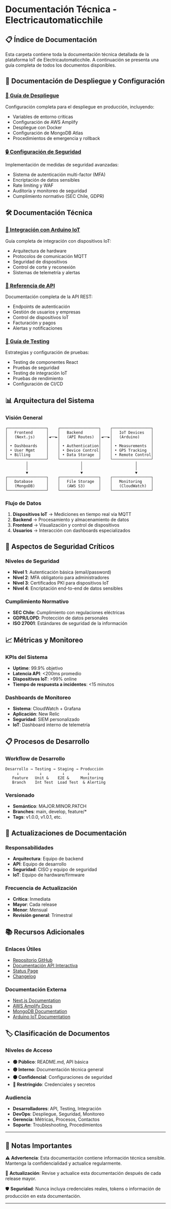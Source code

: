 # Documentación Técnica - Electricautomaticchile

## 📋 Índice de Documentación

Esta carpeta contiene toda la documentación técnica detallada de la plataforma IoT de Electricautomaticchile. A continuación se presenta una guía completa de todos los documentos disponibles.

## 🚀 Documentación de Despliegue y Configuración

### [📄 Guía de Despliegue](./DEPLOYMENT.md)

Configuración completa para el despliegue en producción, incluyendo:

- Variables de entorno críticas
- Configuración de AWS Amplify
- Despliegue con Docker
- Configuración de MongoDB Atlas
- Procedimientos de emergencia y rollback

### [🔒 Configuración de Seguridad](./SECURITY.md)

Implementación de medidas de seguridad avanzadas:

- Sistema de autenticación multi-factor (MFA)
- Encriptación de datos sensibles
- Rate limiting y WAF
- Auditoría y monitoreo de seguridad
- Cumplimiento normativo (SEC Chile, GDPR)

## 🛠️ Documentación Técnica

### [🔌 Integración con Arduino IoT](./ARDUINO_INTEGRATION.md)

Guía completa de integración con dispositivos IoT:

- Arquitectura de hardware
- Protocolos de comunicación MQTT
- Seguridad de dispositivos
- Control de corte y reconexión
- Sistemas de telemetría y alertas

### [📡 Referencia de API](./API_REFERENCE.md)

Documentación completa de la API REST:

- Endpoints de autenticación
- Gestión de usuarios y empresas
- Control de dispositivos IoT
- Facturación y pagos
- Alertas y notificaciones

### [🧪 Guía de Testing](./TESTING.md)

Estrategias y configuración de pruebas:

- Testing de componentes React
- Pruebas de seguridad
- Testing de integración IoT
- Pruebas de rendimiento
- Configuración de CI/CD

## 📊 Arquitectura del Sistema

### Visión General

```
┌─────────────────┐    ┌─────────────────┐    ┌─────────────────┐
│   Frontend      │    │   Backend       │    │   IoT Devices   │
│   (Next.js)     │◄──►│   (API Routes)  │◄──►│   (Arduino)     │
│                 │    │                 │    │                 │
│ • Dashboards    │    │ • Authentication│    │ • Measurements  │
│ • User Mgmt     │    │ • Device Control│    │ • GPS Tracking  │
│ • Billing       │    │ • Data Storage  │    │ • Remote Control│
└─────────────────┘    └─────────────────┘    └─────────────────┘
         │                       │                       │
         │                       │                       │
         ▼                       ▼                       ▼
┌─────────────────┐    ┌─────────────────┐    ┌─────────────────┐
│   Database      │    │   File Storage  │    │   Monitoring    │
│   (MongoDB)     │    │   (AWS S3)      │    │   (CloudWatch)  │
└─────────────────┘    └─────────────────┘    └─────────────────┘
```

### Flujo de Datos

1. **Dispositivos IoT** → Mediciones en tiempo real vía MQTT
2. **Backend** → Procesamiento y almacenamiento de datos
3. **Frontend** → Visualización y control de dispositivos
4. **Usuarios** → Interacción con dashboards especializados

## 🔐 Aspectos de Seguridad Críticos

### Niveles de Seguridad

- **Nivel 1**: Autenticación básica (email/password)
- **Nivel 2**: MFA obligatorio para administradores
- **Nivel 3**: Certificados PKI para dispositivos IoT
- **Nivel 4**: Encriptación end-to-end de datos sensibles

### Cumplimiento Normativo

- **SEC Chile**: Cumplimiento con regulaciones eléctricas
- **GDPR/LOPD**: Protección de datos personales
- **ISO 27001**: Estándares de seguridad de la información



## 📈 Métricas y Monitoreo

### KPIs del Sistema

- **Uptime**: 99.9% objetivo
- **Latencia API**: <200ms promedio
- **Dispositivos IoT**: >99% online
- **Tiempo de respuesta a incidentes**: <15 minutos

### Dashboards de Monitoreo

- **Sistema**: CloudWatch + Grafana
- **Aplicación**: New Relic
- **Seguridad**: SIEM personalizado
- **IoT**: Dashboard interno de telemetría

## 📋 Procesos de Desarrollo

### Workflow de Desarrollo

```
Desarrollo → Testing → Staging → Producción
     ↓         ↓         ↓          ↓
   Feature   Unit &    E2E &     Monitoring
   Branch    Int Test  Load Test  & Alerting
```

### Versionado

- **Semántico**: MAJOR.MINOR.PATCH
- **Branches**: main, develop, feature/\*
- **Tags**: v1.0.0, v1.0.1, etc.

## 🔄 Actualizaciones de Documentación

### Responsabilidades

- **Arquitectura**: Equipo de backend
- **API**: Equipo de desarrollo
- **Seguridad**: CISO y equipo de seguridad
- **IoT**: Equipo de hardware/firmware

### Frecuencia de Actualización

- **Crítica**: Inmediata
- **Mayor**: Cada release
- **Menor**: Mensual
- **Revisión general**: Trimestral

## 📚 Recursos Adicionales

### Enlaces Útiles

- [Repositorio GitHub](https://github.com/electricautomaticchile/main)
- [Documentación API Interactiva](https://api.electricautomaticchile.cl/docs)
- [Status Page](https://status.electricautomaticchile.cl)
- [Changelog](https://github.com/electricautomaticchile/main/releases)

### Documentación Externa

- [Next.js Documentation](https://nextjs.org/docs)
- [AWS Amplify Docs](https://docs.amplify.aws/)
- [MongoDB Documentation](https://docs.mongodb.com/)
- [Arduino IoT Documentation](https://docs.arduino.cc/arduino-cloud/)

## 🏷️ Clasificación de Documentos

### Niveles de Acceso

- **🟢 Público**: README.md, API básica
- **🟡 Interno**: Documentación técnica general
- **🟠 Confidencial**: Configuraciones de seguridad
- **🔴 Restringido**: Credenciales y secretos

### Audiencia

- **Desarrolladores**: API, Testing, Integración
- **DevOps**: Despliegue, Seguridad, Monitoreo
- **Gerencia**: Métricas, Procesos, Contactos
- **Soporte**: Troubleshooting, Procedimientos

---

## 📝 Notas Importantes

⚠️ **Advertencia**: Esta documentación contiene información técnica sensible. Mantenga la confidencialidad y actualice regularmente.

🔄 **Actualización**: Revise y actualice esta documentación después de cada release mayor.

🛡️ **Seguridad**: Nunca incluya credenciales reales, tokens o información de producción en esta documentación.

---
